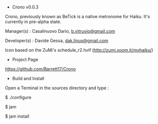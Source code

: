 * Crono v0.0.3

Crono, previously known as BeTick is a native metronome for Haiku.
It's currently in pre-alpha state.

Manager(s) :
Casalinuovo Dario, b.vitruvio@gmail.com

Developer(s) :
Davide Gessa, dak.linux@gmail.com

Icon based on the ZuMi's schedule_r2.hvif (http://zumi.xoom.it/myhaiku/)

* Project Page

https://github.com/Barrett17/Crono

* Build and Install

Open a Terminal in the sources directory and type :

$ ./configure

$ jam

$ jam install
